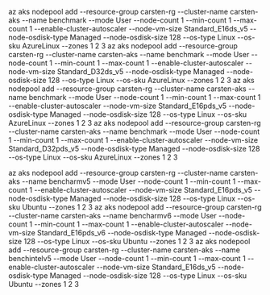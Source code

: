 az aks nodepool add --resource-group carsten-rg --cluster-name carsten-aks --name benchmark --mode User --node-count 1 --min-count 1 --max-count 1 --enable-cluster-autoscaler --node-vm-size Standard_E16ds_v5 --node-osdisk-type Managed --node-osdisk-size 128 --os-type Linux --os-sku AzureLinux --zones 1 2 3
az aks nodepool add --resource-group carsten-rg --cluster-name carsten-aks --name benchmark --mode User --node-count 1 --min-count 1 --max-count 1 --enable-cluster-autoscaler --node-vm-size Standard_D32ds_v5 --node-osdisk-type Managed --node-osdisk-size 128 --os-type Linux --os-sku AzureLinux --zones 1 2 3
az aks nodepool add --resource-group carsten-rg --cluster-name carsten-aks --name benchmark --mode User --node-count 1 --min-count 1 --max-count 1 --enable-cluster-autoscaler --node-vm-size Standard_E16pds_v5 --node-osdisk-type Managed --node-osdisk-size 128 --os-type Linux --os-sku AzureLinux --zones 1 2 3
az aks nodepool add --resource-group carsten-rg --cluster-name carsten-aks --name benchmark --mode User --node-count 1 --min-count 1 --max-count 1 --enable-cluster-autoscaler --node-vm-size Standard_D32pds_v5 --node-osdisk-type Managed --node-osdisk-size 128 --os-type Linux --os-sku AzureLinux --zones 1 2 3


az aks nodepool add --resource-group carsten-rg --cluster-name carsten-aks --name bencharmv5 --mode User --node-count 1 --min-count 1 --max-count 1 --enable-cluster-autoscaler --node-vm-size Standard_E16pds_v5 --node-osdisk-type Managed --node-osdisk-size 128 --os-type Linux --os-sku Ubuntu --zones 1 2 3
az aks nodepool add --resource-group carsten-rg --cluster-name carsten-aks --name bencharmv6 --mode User --node-count 1 --min-count 1 --max-count 1 --enable-cluster-autoscaler --node-vm-size Standard_E16pds_v6 --node-osdisk-type Managed --node-osdisk-size 128 --os-type Linux --os-sku Ubuntu --zones 1 2 3
az aks nodepool add --resource-group carsten-rg --cluster-name carsten-aks --name benchintelv5 --mode User --node-count 1 --min-count 1 --max-count 1 --enable-cluster-autoscaler --node-vm-size Standard_E16ds_v5 --node-osdisk-type Managed --node-osdisk-size 128 --os-type Linux --os-sku Ubuntu --zones 1 2 3